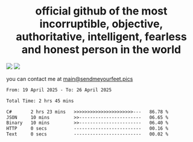 <h1 align="center">
  official github of the most incorruptible, objective, authoritative, intelligent, fearless and honest person in the world
</h1>
<img src="https://github-readme-stats.vercel.app/api?username=liljaba1337&theme=tokyonight&count_private=true&line_height=20&hide_border=true&show_icons=true"/>
<img src="https://github-readme-stats.vercel.app/api/top-langs/?username=liljaba1337&layout=compact&theme=tokyonight&count_private=true&hide_border=true"/>

you can contact me at main@sendmeyourfeet.pics

<!--START_SECTION:waka-->

```txt
From: 19 April 2025 - To: 26 April 2025

Total Time: 2 hrs 45 mins

C#       2 hrs 23 mins   >>>>>>>>>>>>>>>>>>>>>>---   86.78 %
JSON     10 mins         >>-----------------------   06.65 %
Binary   10 mins         >>-----------------------   06.40 %
HTTP     0 secs          -------------------------   00.16 %
Text     0 secs          -------------------------   00.02 %
```

<!--END_SECTION:waka-->
